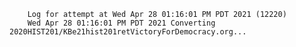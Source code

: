         Log for attempt at Wed Apr 28 01:16:01 PM PDT 2021 (12220)
        Wed Apr 28 01:16:01 PM PDT 2021 Converting 2020HIST201/KBe21hist201retVictoryForDemocracy.org...
